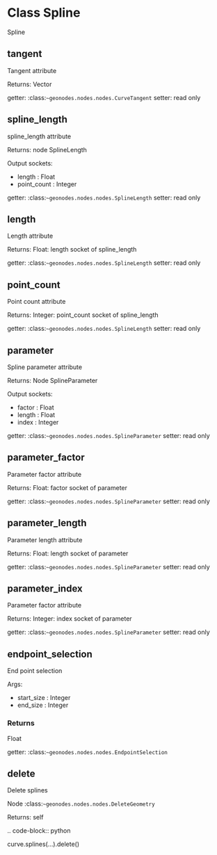 
# Class Spline

Spline


## tangent

Tangent attribute

Returns:
  Vector
  
getter: :class:`~geonodes.nodes.nodes.CurveTangent`
setter: read only



## spline_length

spline_length attribute

Returns:
  node SplineLength
  
Output sockets:
- length : Float
- point_count : Integer
  
getter: :class:`~geonodes.nodes.nodes.SplineLength`
setter: read only



## length

Length attribute

Returns:
  Float: length socket of spline_length
  
getter: :class:`~geonodes.nodes.nodes.SplineLength`
setter: read only



## point_count

Point count attribute

Returns:
  Integer: point_count socket of spline_length
  
getter: :class:`~geonodes.nodes.nodes.SplineLength`
setter: read only



## parameter

Spline parameter attribute

Returns:
  Node SplineParameter
  
Output sockets:
- factor : Float
- length : Float
- index : Integer
  
getter: :class:`~geonodes.nodes.nodes.SplineParameter`
setter: read only



## parameter_factor

Parameter factor attribute

Returns:
  Float: factor socket of parameter
  
getter: :class:`~geonodes.nodes.nodes.SplineParameter`
setter: read only



## parameter_length

Parameter length attribute

Returns:
  Float: length socket of parameter
  
getter: :class:`~geonodes.nodes.nodes.SplineParameter`
setter: read only



## parameter_index

Parameter factor attribute

Returns:
  Integer: index socket of parameter
  
getter: :class:`~geonodes.nodes.nodes.SplineParameter`
setter: read only



## endpoint_selection

End point selection

Args:
- start_size : Integer
- end_size : Integer

### Returns

Float

getter: :class:`~geonodes.nodes.nodes.EndpointSelection`



## delete

Delete splines

Node :class:`~geonodes.nodes.nodes.DeleteGeometry`

Returns:
  self
  
.. code-block:: python

  curve.splines(...).delete()
  
  